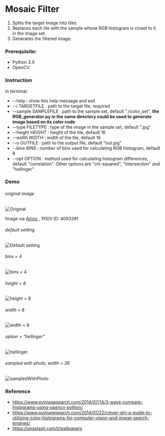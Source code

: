 # Mosaic Filter

1. Splits the target image into tiles.
2. Replaces each tile with the sample whose RGB histogram is closet to it in the image set.
3. Generates the filtered image.

### Prerequisite:
- Python 3.X
- OpenCV

### Instruction
In terminal:
- --help
: show this help message and exit
- --i TARGETFILE
: path to the target file, required
- --sample SAMPLEFILE
: path to the sample set, default "./color_set", **the RGB_generator.py in the same directory could be used to generate image based on its color code**
- --type FILETYPE
: type of the image in the sample set, default ".jpg"
- --height HEIGHT
: height of the tile, default 16
- --width WIDTH
: width of the tile, default 16
- --o OUTFILE
: path to the output file, default "out.jpg"
- --bins BINS
: number of bins used for calculating RGB histogram, default 8
- --opt OPTION
: method used for calculating histogram differences, default "correlation". Other options are "chi-squared", "intersection" and "hellinger"

### Demo
###### original image
![Original](./DEMO/asuka.jpg)

Image via
[Amoc](https://www.pixiv.net/en/artworks/81363989)
, PIXIV ID: 4093391

###### default setting
![Default setting](./DEMO/default.jpg)
###### bins = 4
![bins = 4](./DEMO/bins4.jpg)
###### height = 8
![height = 8](./DEMO/height8.jpg)
###### width = 8
![width = 8](./DEMO/width8.jpg)
###### option = "hellinger"
![hellinger](./DEMO/hellinger.jpg)
###### sampled with photo, width = 26
![sampledWithPhoto](./DEMO/smapledWithPhoto.jpg)
### Reference
- https://www.pyimagesearch.com/2014/07/14/3-ways-compare-histograms-using-opencv-python/
- https://www.pyimagesearch.com/2014/01/22/clever-girl-a-guide-to-utilizing-color-histograms-for-computer-vision-and-image-search-engines/
- https://unsplash.com/t/wallpapers
